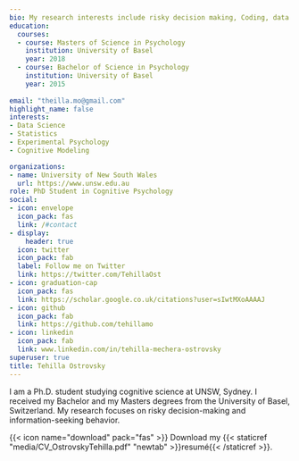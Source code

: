 ```yaml
---
bio: My research interests include risky decision making, Coding, data analysis and computational modeling. 
education:
  courses:
  - course: Masters of Science in Psychology
    institution: University of Basel
    year: 2018
  - course: Bachelor of Science in Psychology
    institution: University of Basel
    year: 2015
    
email: "theilla.mo@gmail.com"
highlight_name: false
interests:
- Data Science
- Statistics
- Experimental Psychology 
- Cognitive Modeling

organizations:
- name: University of New South Wales
  url: https://www.unsw.edu.au
role: PhD Student in Cognitive Psychology
social:
- icon: envelope
  icon_pack: fas
  link: /#contact
- display:
    header: true
  icon: twitter
  icon_pack: fab
  label: Follow me on Twitter
  link: https://twitter.com/TehillaOst
- icon: graduation-cap
  icon_pack: fas
  link: https://scholar.google.co.uk/citations?user=sIwtMXoAAAAJ
- icon: github
  icon_pack: fab
  link: https://github.com/tehillamo
- icon: linkedin
  icon_pack: fab
  link: www.linkedin.com/in/tehilla-mechera-ostrovsky
superuser: true
title: Tehilla Ostrovsky
---
```


I am a Ph.D. student studying cognitive science at UNSW, Sydney. I received my Bachelor and my Masters degrees from the University of Basel, Switzerland. My research focuses on risky decision-making and information-seeking behavior.  


{{< icon name="download" pack="fas" >}} Download my {{< staticref "media/CV_OstrovskyTehilla.pdf" "newtab" >}}resumé{{< /staticref >}}.
